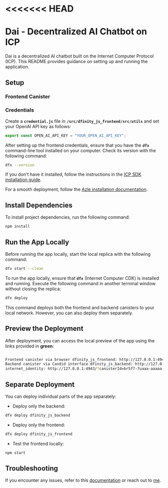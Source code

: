 <<<<<<< HEAD
=======
# **Dai - Decentralized AI Chatbot on ICP**

Dai is a decentralized AI chatbot built on the Internet Computer Protocol (ICP). This README provides guidance on setting up and running the application.

## **Setup**

### **Frontend Canister**

### Credentials

Create a **`credential.js`** file in **`/src/dfinity_js_frontend/src/utils`** and set your OpenAI API key as follows:

```js
export const OPEN_AI_API_KEY = "YOUR_OPEN_AI_API_KEY";
```

After setting up the frontend credentials, ensure that you have the **`dfx`** command-line tool installed on your computer. Check its version with the following command:

```bash
dfx --version

```

If you don't have it installed, follow the instructions in the [ICP SDK installation guide](https://internetcomputer.org/docs/current/developer-docs/setup/install#installing-the-ic-sdk-1).

For a smooth deployment, follow the [Azle installation documentation](https://demergent-labs.github.io/azle/installation.html#build-dependencies).

## **Install Dependencies**

To install project dependencies, run the following command:

```bash
npm install
```

## **Run the App Locally**

Before running the app locally, start the local replica with the following command:

```sh
dfx start --clean
```

To run the app locally, ensure that **`dfx`** (Internet Computer CDK) is installed and running. Execute the following command in another terminal window without closing the replica:

```sh
dfx deploy

```

This command deploys both the frontend and backend canisters to your local network. However, you can also deploy them separately.

## **Preview the Deployment**

After deployment, you can access the local preview of the app using the links provided in **green**:

```bash

Frontend canister via browser dfinity_js_frontend: http://127.0.0.1:4943/?canisterId=bd3sg-teaaa-aaaaa-qaaba-cai
Backend canister via Candid interface dfinity_js_backend: http://127.0.0.1:4943/?canisterId=br5f7-7uaaa-aaaaa-qaaca-cai&id=bkyz2-fmaaa-aaaaa-qaaaq-cai
internet_identity: http://127.0.0.1:4943/?canisterId=br5f7-7uaaa-aaaaa-qaaca-cai&id=be2us-64aaa-aaaaa-qaabq-cai

```

## **Separate Deployment**

You can deploy individual parts of the app separately:

- Deploy only the backend:

```sh
dfx deploy dfinity_js_backend
```

- Deploy only the frontend:

```sh
dfx deploy dfinity_js_frontend

```

- Test the frontend locally:

```sh
npm start
```

## **Troubleshooting**

If you encounter any issues, refer to this [documentation](https://demergent-labs.github.io/azle/deployment.html#common-deployment-issues) or reach out to [me](https://github.com/Jonath-z).
